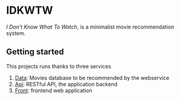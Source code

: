 # IDKWTW

_I Don't Know What To Watch_, is a minimalist movie recommendation system.

## Getting started

This projects runs thanks to three services

1. [Data](data/): Movies database to be recommended by the webservice
2. [Api](api/): RESTful API, the application backend
3. [Front](front/): frontend web application
